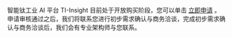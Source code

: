 
智能钛工业 AI 平台 TI-Insight 目前处于开放购买阶段，您可以单击 [立即申请](https://cloud.tencent.com/apply/p/nrba9i6uhe) 。 
申请审核通过之后，我们将联系您进行初步需求确认与商务洽谈，完成初步需求确认与商务洽谈后，我们会有专业架构师与您联系。

